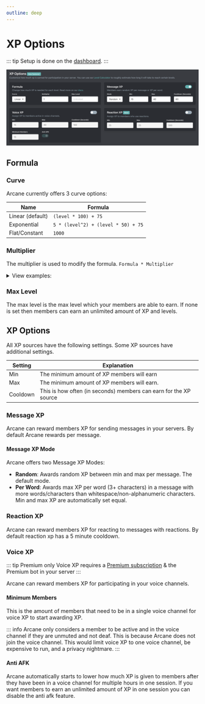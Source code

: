 ```yaml
---
outline: deep
---
```


# XP Options

::: tip
Setup is done on the [dashboard](../../../core/dashboard).
:::

![XP Options](../../../images/leveling/xp-options.png)

## Formula

### Curve

Arcane currently offers 3 curve options:

| **Name** | **Formula** |
| - | - |
| Linear (default) | `(level * 100) + 75` |
| Exponential | `5 * (level^2) + (level * 50) + 75` |
| Flat/Constant | `1000` |

### Multiplier

The multiplier is used to modify the formula. `Formula * Multiplier`

<details>
	<summary>View examples:</summary>

::: info Example
Let's say you are using the Constant formula which requires exactly 1000 xp for every level.

| **Multiplier** | **Required XP for all levels** |
| - | - |
| 1 | 1000 * 1 = 1000 |
| 5 | 1000 * 5 = 5000 |
| 10 | 1000 * 10 = 10000 |
| 0.5 | 1000 * 0.5 = 500 |

Or if you're using the Linear formula:

| **Multiplier** | **Required XP for level 10** |
| - | - |
| 1 | (10 * 100) + 75) * 1 = 1075 |
| 5 | ((10 * 100) + 75) * 5 = 5375 |
| 10 | ((10 * 100) + 75) * 10 = 10750 |
| 0.5 | ((10 * 100) + 75) * 0.5 = 537.5 = 538 |
:::
</details>

### Max Level

The max level is the max level which your members are able to earn. If none is set then members can earn an unlimited amount of XP and levels.

## XP Options

All XP sources have the following settings. Some XP sources have additional settings.

| **Setting** | **Explanation** |
| - | - |
| Min | The minimum amount of XP members will earn |
| Max | The minimum amount of XP members will earn. |
| Cooldown | This is how often (in seconds) members can earn for the XP source |

### Message XP

Arcane can reward members XP for sending messages in your servers. By default Arcane rewards per message.

#### Message XP Mode

Arcane offers two Message XP Modes:

- **Random**: Awards random XP between min and max per message. The default mode.
- **Per Word**: Awards max XP per word (3+ characters) in a message with more words/characters than whitespace/non-alphanumeric characters. Min and max XP are automatically set equal.

### Reaction XP

Arcane can reward members XP for reacting to messages with reactions. By default reaction xp has a 5 minute cooldown.

### Voice XP

::: tip Premium only
Voice XP requires a [Premium subscription](/premium.md) & the Premium bot in your server
:::

Arcane can reward members XP for participating in your voice channels.

#### Minimum Members

This is the amount of members that need to be in a single voice channel for voice XP to start awarding XP.

::: info
Arcane only considers a member to be active and in the voice channel if they are unmuted and not deaf. This is because Arcane does not join the voice channel. This would limit voice XP to one voice channel, be expensive to run, and a privacy nightmare.
:::

#### Anti AFK

Arcane automatically starts to lower how much XP is given to members after they have been in a voice channel for multiple hours in one session. If you want members to earn an unlimited amount of XP in one session you can disable the anti afk feature.
